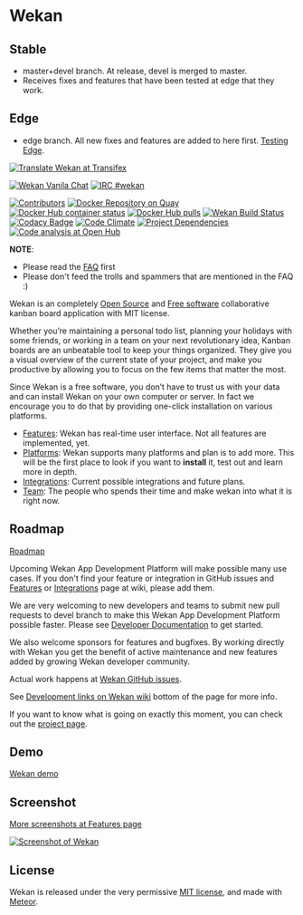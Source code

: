 # Wekan

## Stable

- master+devel branch. At release, devel is merged to master.
- Receives fixes and features that have been tested at edge that they work.

## Edge

- edge branch. All new fixes and features are added to here first. [Testing Edge](https://github.com/wekan/wekan-snap/wiki/Snap-Developer-Docs).

[![Translate Wekan at Transifex](https://img.shields.io/badge/Translate%20Wekan-at%20Transifex-brightgreen.svg "Freenode IRC")](https://transifex.com/wekan/wekan)

[![Wekan Vanila Chat][vanila_badge]][vanila_chat] 
[![IRC #wekan](https://img.shields.io/badge/IRC%20%23wekan-on%20Freenode-brightgreen.svg "Freenode IRC")](http://webchat.freenode.net?channels=%23wekan&uio=d4)

[![Contributors](https://img.shields.io/github/contributors/wekan/wekan.svg "Contributors")](https://github.com/wekan/wekan/graphs/contributors)
[![Docker Repository on Quay](https://quay.io/repository/wekan/wekan/status "Docker Repository on Quay")](https://quay.io/repository/wekan/wekan)
[![Docker Hub container status](https://img.shields.io/docker/build/wekanteam/wekan.svg "Docker Hub container status")](https://hub.docker.com/r/wekanteam/wekan)
[![Docker Hub pulls](https://img.shields.io/docker/pulls/wekanteam/wekan.svg "Docker Hub Pulls")](https://hub.docker.com/r/wekanteam/wekan)
[![Wekan Build Status][travis_badge]][travis_status]
[![Codacy Badge](https://api.codacy.com/project/badge/Grade/02137ecec4e34c5aa303f57637196a93 "Codacy Badge")](https://www.codacy.com/app/xet7/wekan?utm_source=github.com&amp;utm_medium=referral&amp;utm_content=wekan/wekan&amp;utm_campaign=Badge_Grade)
[![Code Climate](https://codeclimate.com/github/wekan/wekan/badges/gpa.svg "Code Climate")](https://codeclimate.com/github/wekan/wekan)
[![Project Dependencies](https://david-dm.org/wekan/wekan.svg "Project Dependencies")](https://david-dm.org/wekan/wekan)
[![Code analysis at Open Hub](https://img.shields.io/badge/code%20analysis-at%20Open%20Hub-brightgreen.svg "Code analysis at Open Hub")](https://www.openhub.net/p/wekan)

**NOTE**: 
- Please read the [FAQ](https://github.com/wekan/wekan/wiki/FAQ) first
- Please don't feed the trolls and spammers that are mentioned in the FAQ :)

Wekan is an completely [Open Source][open_source] and [Free software][free_software]
collaborative kanban board application with MIT license.

Whether you’re maintaining a personal todo list, planning your holidays with some friends, or working in a team on your next revolutionary idea, Kanban boards are an unbeatable tool to keep your things organized. They give you a visual overview of the current state of your project, and make you productive by allowing you to focus on the few items that matter the most.

Since Wekan is a free software, you don’t have to trust us with your data and can
install Wekan on your own computer or server. In fact we encourage you to do
that by providing one-click installation on various platforms.

- [Features][features]: Wekan has real-time user interface. Not all features are implemented, yet.
- [Platforms][platforms]: Wekan supports many platforms and plan is to add more. This will be the first place to look if you want to **install** it, test out and learn more in depth.
- [Integrations][integrations]: Current possible integrations and future plans.
- [Team](https://github.com/wekan/wekan/wiki/Team): The people who spends their time and make wekan into what it is right now.

## Roadmap

[Roadmap](https://github.com/wekan/wekan/wiki/Roadmap)

Upcoming Wekan App Development Platform will make possible many use cases. If you don't find your feature or integration in
GitHub issues and [Features][features] or [Integrations][integrations] page at wiki, please add them.

We are very welcoming to new developers and teams to submit new pull requests to devel branch to make this Wekan App Development Platform possible faster. Please see [Developer Documentation][dev_docs] to get started.

We also welcome sponsors for features and bugfixes. By working directly with Wekan you get the benefit of active maintenance and new features added by growing Wekan developer community.

Actual work happens at [Wekan GitHub issues][wekan_issues].

See [Development links on Wekan wiki](https://github.com/wekan/wekan/wiki#Development) bottom of the page for more info.

If you want to know what is going on exactly this moment, you can check out the [project page](https://github.com/wekan/wekan/projects/2).

## Demo

[Wekan demo][roadmap_wefork]

## Screenshot

[More screenshots at Features page](https://github.com/wekan/wekan/wiki/Features)

[![Screenshot of Wekan][screenshot_wefork]][roadmap_wefork]

## License

Wekan is released under the very permissive [MIT license](LICENSE), and made
with [Meteor](https://www.meteor.com).

[platforms]: https://github.com/wekan/wekan/wiki/Platforms
[dev_docs]: https://github.com/wekan/wekan/wiki/Developer-Documentation
[screenshot_wekan]: http://i.imgur.com/cI4jW2h.png
[screenshot_wefork]: https://wekan.github.io/wekan-markdown.png
[features]: https://github.com/wekan/wekan/wiki/Features
[integrations]: https://github.com/wekan/wekan/wiki/Integrations
[roadmap_wekan]: http://try.wekan.io/b/MeSsFJaSqeuo9M6bs/wekan-roadmap
[roadmap_wefork]: https://wekan.indie.host/b/t2YaGmyXgNkppcFBq/wekan-fork-roadmap
[wekan_issues]: https://github.com/wekan/wekan/issues
[wefork_issues]: https://github.com/wefork/wekan/issues
[docker_image]: https://hub.docker.com/r/wekanteam/wekan/
[travis_badge]: https://travis-ci.org/wekan/wekan.svg?branch=devel
[travis_status]: https://travis-ci.org/wekan/wekan
[wekan_wiki]: https://github.com/wekan/wekan/wiki
[translate_wekan]: https://www.transifex.com/wekan/wekan/
[open_source]: https://en.wikipedia.org/wiki/Open-source_software
[free_software]: https://en.wikipedia.org/wiki/Free_software
[vanila_badge]: https://vanila.io/img/join-chat-button2.png
[vanila_chat]: https://chat.vanila.io/channel/wekan
